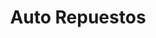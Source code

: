 ---
title: "Auto Repuestos"
url: /san-pedro-sula/auto-repuestos-avenida-juan-pablo-ii/
shop: piezas de automóviles
---